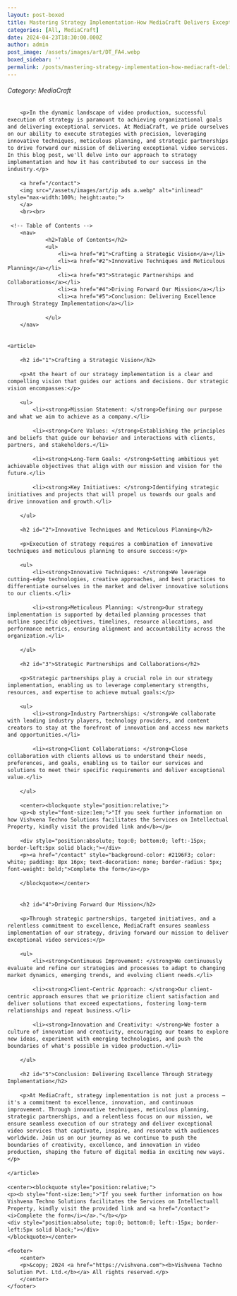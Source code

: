 ```yaml
---
layout: post-boxed
title: Mastering Strategy Implementation-How MediaCraft Delivers Exceptional Video Services
categories: [All, MediaCraft]
date: 2024-04-23T18:30:00.000Z
author: admin
post_image: /assets/images/art/DT_FA4.webp
boxed_sidebar: ''
permalink: /posts/mastering-strategy-implementation-how-mediacraft-delivers-exceptional-video-services
---
```


###### Category: MediaCraft

<html lang="en">
<head>
    <meta charset="UTF-8">
    <meta name="viewport" content="width=device-width, initial-scale=1.0">
    <meta name="description" content="Discover how MediaCraft executes its strategy with precision, leveraging innovative techniques and strategic partnerships to deliver exceptional video services.">
    <title><h1>Mastering Strategy Implementation-How MediaCraft Delivers Exceptional Video Services</h1></title>
</head>
<body>
		
		<p>In the dynamic landscape of video production, successful execution of strategy is paramount to achieving organizational goals and delivering exceptional services. At MediaCraft, we pride ourselves on our ability to execute strategies with precision, leveraging innovative techniques, meticulous planning, and strategic partnerships to drive forward our mission of delivering exceptional video services. In this blog post, we'll delve into our approach to strategy implementation and how it has contributed to our success in the industry.</p>
		
		<a href="/contact">
		<img src="/assets/images/art/ip ads a.webp" alt="inlinead" style="max-width:100%; height:auto;">
		</a>
		<br><br>
		
     <!-- Table of Contents -->
		<nav>
				<h2>Table of Contents</h2>
				<ul>
					<li><a href="#1">Crafting a Strategic Vision</a></li>
					<li><a href="#2">Innovative Techniques and Meticulous Planning</a></li>
					<li><a href="#3">Strategic Partnerships and Collaborations</a></li>
					<li><a href="#4">Driving Forward Our Mission</a></li>
					<li><a href="#5">Conclusion: Delivering Excellence Through Strategy Implementation</a></li>
				
				</ul>
		</nav>

				
    <article>
        
        <h2 id="1">Crafting a Strategic Vision</h2>
		
		<p>At the heart of our strategy implementation is a clear and compelling vision that guides our actions and decisions. Our strategic vision encompasses:</p>
		
		<ul>
			<li><strong>Mission Statement: </strong>Defining our purpose and what we aim to achieve as a company.</li>
			
			<li><strong>Core Values: </strong>Establishing the principles and beliefs that guide our behavior and interactions with clients, partners, and stakeholders.</li>
			
			<li><strong>Long-Term Goals: </strong>Setting ambitious yet achievable objectives that align with our mission and vision for the future.</li>
			
			<li><strong>Key Initiatives: </strong>Identifying strategic initiatives and projects that will propel us towards our goals and drive innovation and growth.</li>

		</ul>
				        
        <h2 id="2">Innovative Techniques and Meticulous Planning</h2>
				
		<p>Execution of strategy requires a combination of innovative techniques and meticulous planning to ensure success:</p>
		
		<ul>
			<li><strong>Innovative Techniques: </strong>We leverage cutting-edge technologies, creative approaches, and best practices to differentiate ourselves in the market and deliver innovative solutions to our clients.</li>
			
			<li><strong>Meticulous Planning: </strong>Our strategy implementation is supported by detailed planning processes that outline specific objectives, timelines, resource allocations, and performance metrics, ensuring alignment and accountability across the organization.</li>

		</ul>
		
        <h2 id="3">Strategic Partnerships and Collaborations</h2>
		
		<p>Strategic partnerships play a crucial role in our strategy implementation, enabling us to leverage complementary strengths, resources, and expertise to achieve mutual goals:</p>
		
		<ul>
			<li><strong>Industry Partnerships: </strong>We collaborate with leading industry players, technology providers, and content creators to stay at the forefront of innovation and access new markets and opportunities.</li>
			
			<li><strong>Client Collaborations: </strong>Close collaboration with clients allows us to understand their needs, preferences, and goals, enabling us to tailor our services and solutions to meet their specific requirements and deliver exceptional value.</li>

		</ul>
	        
		<center><blockquote style="position:relative;">
		<p><b style="font-size:1em;">"If you seek further information on how Vishvena Techno Solutions facilitates the Services on Intellectual Property, kindly visit the provided link and</b></p>

		<div style="position:absolute; top:0; bottom:0; left:-15px; border-left:5px solid black;"></div>
		<p><a href="/contact" style="background-color: #2196F3; color: white; padding: 8px 16px; text-decoration: none; border-radius: 5px; font-weight: bold;">Complete the form</a></p>

		</blockquote></center>
		
       
		<h2 id="4">Driving Forward Our Mission</h2>
		
		<p>Through strategic partnerships, targeted initiatives, and a relentless commitment to excellence, MediaCraft ensures seamless implementation of our strategy, driving forward our mission to deliver exceptional video services:</p>
		
		<ul>
			<li><strong>Continuous Improvement: </strong>We continuously evaluate and refine our strategies and processes to adapt to changing market dynamics, emerging trends, and evolving client needs.</li>
			
			<li><strong>Client-Centric Approach: </strong>Our client-centric approach ensures that we prioritize client satisfaction and deliver solutions that exceed expectations, fostering long-term relationships and repeat business.</li>
			
			<li><strong>Innovation and Creativity: </strong>We foster a culture of innovation and creativity, encouraging our teams to explore new ideas, experiment with emerging technologies, and push the boundaries of what's possible in video production.</li>

		</ul>
		
		<h2 id="5">Conclusion: Delivering Excellence Through Strategy Implementation</h2>
        
		<p>At MediaCraft, strategy implementation is not just a process – it's a commitment to excellence, innovation, and continuous improvement. Through innovative techniques, meticulous planning, strategic partnerships, and a relentless focus on our mission, we ensure seamless execution of our strategy and deliver exceptional video services that captivate, inspire, and resonate with audiences worldwide. Join us on our journey as we continue to push the boundaries of creativity, excellence, and innovation in video production, shaping the future of digital media in exciting new ways.</p>
				      
	</article>
	
	<center><blockquote style="position:relative;">
	<p><b style="font-size:1em;">"If you seek further information on how Vishvena Techno Solutions facilitates the Services on Intellectuall Property, kindly visit the provided link and <a href="/contact"><i>Complete the form</i></a>."</b></p>
	<div style="position:absolute; top:0; bottom:0; left:-15px; border-left:5px solid black;"></div>
	</blockquote></center>
	
    <footer>
        <center>
		<p>&copy; 2024 <a href="https://vishvena.com"><b>Vishvena Techno Solution Pvt. Ltd.</b></a> All rights reserved.</p>
		</center>
    </footer>
</body>
</html>
